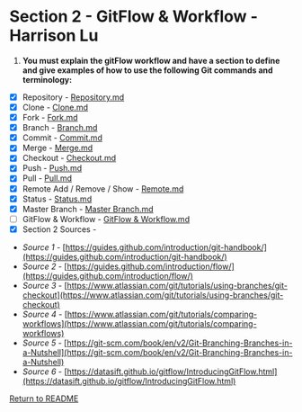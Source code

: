 # Section 2 - GitFlow & Workflow - Harrison Lu
1. **You must explain the gitFlow workflow and have a section to define and give examples of how to use the following Git commands and terminology:**

- [x] Repository - [Repository.md](./Repository.md/)
- [x] Clone - [Clone.md](./Clone.md/)
- [x] Fork - [Fork.md](./Fork.md/)
- [x] Branch - [Branch.md](./Branch.md/)
- [x] Commit - [Commit.md](./Commit.md/)
- [x] Merge - [Merge.md](./Merge.md/)
- [x] Checkout - [Checkout.md](./Checkout.md/)
- [x] Push - [Push.md](./Push.md/)
- [x] Pull - [Pull.md](./Pull.md/)
- [x] Remote Add / Remove / Show - [Remote.md](./Remote.md/)
- [x] Status - [Status.md](./Status.md/)
- [x] Master Branch - [Master Branch.md](./Master%20Branch.md/)
- [ ] GitFlow & Workflow - [GitFlow & Workflow.md](./GitFlow%20&%20Workflow.md/)
- [x] Section 2 Sources -
- *Source 1* - [https://guides.github.com/introduction/git-handbook/](https://guides.github.com/introduction/git-handbook/)
- *Source 2* - [https://guides.github.com/introduction/flow/](https://guides.github.com/introduction/flow/)
- *Source 3* - [https://www.atlassian.com/git/tutorials/using-branches/git-checkout](https://www.atlassian.com/git/tutorials/using-branches/git-checkout)
- *Source 4* - [https://www.atlassian.com/git/tutorials/comparing-workflows](https://www.atlassian.com/git/tutorials/comparing-workflows)
- *Source 5* - [https://git-scm.com/book/en/v2/Git-Branching-Branches-in-a-Nutshell](https://git-scm.com/book/en/v2/Git-Branching-Branches-in-a-Nutshell)
- *Source 6* - [https://datasift.github.io/gitflow/IntroducingGitFlow.html](https://datasift.github.io/gitflow/IntroducingGitFlow.html)

[Return to README](../README.md)
